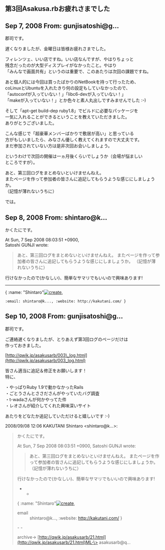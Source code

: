 ## 第3回Asakusa.rbお疲れさまでした

## Sep 7, 2008 From: gunjisatoshi@g...

郡司です。

遅くなりましたが、金曜日は皆様お疲れさまでした。

フィレンツェ、いい店ですね。いい店なんですが、やはりちょっと  
残念だったのが大型ディスプレイがなかったこと。やはり  
「みんなで画面共有」というのは重要で、このあたりは次回の課題ですね。

あと個人的には今回は買ったばかりのNetBookを持って行ったため、  
coLinuxとUbuntuを入れたきり何の設定もしていなかったので、  
「autoconfが入っていない！」「libc6-devが入っていない！」  
「makeが入っていない！」とか色々と素人丸出しですみませんでした :-)

そして「apt-get build-dep ruby1.8」でビルドに必要なパッケージを  
一気に入れることができるということを教えていただきました。  
ありがとうございました。

こんな感じで「超豪華メンバーばかりで敷居が高い」と思っている  
方がもしいましたら、みなさん優しく教えてくれますので大丈夫です。  
まだ参加されていない方は是非次回お会いしましょう。

というわけで次回の開催は一ヵ月後くらいでしょうか（会場が悩ましい  
ところですが）。

あと、第三回ログをまとめないといけませんねえ。  
またページを作って参加者の皆さんに追記してもらうような感じにしましょうか。  
（記憶が薄れないうちに）

では。

## Sep 8, 2008 From: shintaro@k...

かくたにです。

At Sun, 7 Sep 2008 08:03:51 +0900,  
Satoshi GUNJI wrote:

> あと、第三回ログをまとめないといけませんねえ。 またページを作って参加者の皆さんに追記してもらうような感じにしましょうか。 （記憶が薄れないうちに）

行けなかったので(かなしい)、簡単なサマリでもいいので興味あります!

* * *

{ :name: "Shintaro"[![create](.theme/i/new.png)](.new?t=%22KAKUTANI%22%2C),

    :email: shintaro@k..., :website: http://kakutani.com/ }

## Sep 10, 2008 From: gunjisatoshi@g...

郡司です。

ご連絡遅くなりましたが、とりあえず第3回ログのページだけは  
作っておきました。

[http://qwik.jp/asakusarb/003\_log.html](http://qwik.jp/asakusarb/003_log.html)

皆さん適当に追記＆修正をお願いします！  
特に、

・やっぱりRuby 1.9で動かなかったRails  
・ごとうさんとささださんがやっていたバグ調査  
・t-wadaさんが何かやってた件  
・レオさんが紹介してくれた興味深いサイト

あたりをどなたか追記していただけると嬉しいです :-)

2008/09/08 12:06 KAKUTANI Shintaro \<shintaro@k...\>:

> かくたにです。
> 
> At Sun, 7 Sep 2008 08:03:51 +0900, Satoshi GUNJI wrote:
> 
> > あと、第三回ログをまとめないといけませんねえ。 またページを作って参加者の皆さんに追記してもらうような感じにしましょうか。 （記憶が薄れないうちに）
> 
> 行けなかったので(かなしい)、簡単なサマリでもいいので興味あります!
> 
> - -
> 
> { :name: "Shintaro"[![create](.theme/i/new.png)](.new?t=%22KAKUTANI%22%2C),
> 
> <dl>
> <dt>email</dt>
> <dd>shintaro@k..., :website: <a class="external" href="http://kakutani.com/">http://kakutani.com/</a> }</dd>
> </dl>
> - -
> 
> archive-\> [http://qwik.jp/asakusarb/21.html](http://qwik.jp/asakusarb/21.html)ML-\> asakusarb@q...
